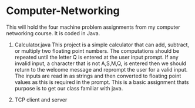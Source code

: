 # Computer-Networking
This will hold the four machine problem assignments from my computer networking course. It is coded in Java.


1. Calculator.java 
This project is a simple calculator that can add, subtract, or multiply two floating point numbers. The computations should be repeated until the letter Q is entered at the user input prompt. If any invalid input, a character that is not A,S,M,Q, is entered then we should return to the welcome message and reprompt the user for a valid input. The inputs are read in as strings and then converted to floating point values as this is required in the prompt. This is a basic assignment thats purpose is to get our class familiar with java. 


2. TCP client and server
